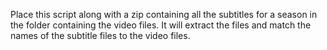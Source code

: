 Place this script along with a zip containing all the subtitles for a season in the folder containing the video files.
It will extract the files and match the names of the subtitle files to the video files.
